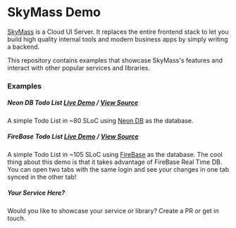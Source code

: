 # SkyMass Demo

[SkyMass](https://skymass.dev) is a Cloud UI Server.  It replaces the entire frontend stack to let you build high quality internal tools and modern business apps by simply writing a backend.

This repository contains examples that showcase SkyMass's features and interact with other popular services and libraries.

### Examples

##### Neon DB Todo List [Live Demo](https://skymass.dev/app/skymass-demo/neon-todolist) / [View Source](./neon_todolist.mjs)

A simple Todo List in ~80 SLoC using [Neon DB](https://neon.tech) as the database. 

##### FireBase Todo List [Live Demo](https://skymass.dev/app/skymass-demo/firebase-todolist) / [View Source](./firebase_todolist.mjs)

A simple Todo List in ~105 SLoC using [FireBase](https://firebase.com) as the database. The cool thing about this demo is that it takes advantage of FireBase Real Time DB.  You can open two tabs with the same login and see your changes in one tab synced in the other tab!

##### Your Service Here?

Would you like to showcase your service or library? Create a PR or get in touch.

